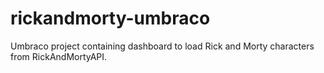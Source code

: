 # rickandmorty-umbraco
Umbraco project containing dashboard to load Rick and Morty characters from RickAndMortyAPI.
